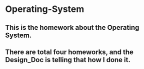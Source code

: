 # Operating-System
## This is the homework about the Operating System. 
## There are total four homeworks, and the Design_Doc is telling that how I done it. 
